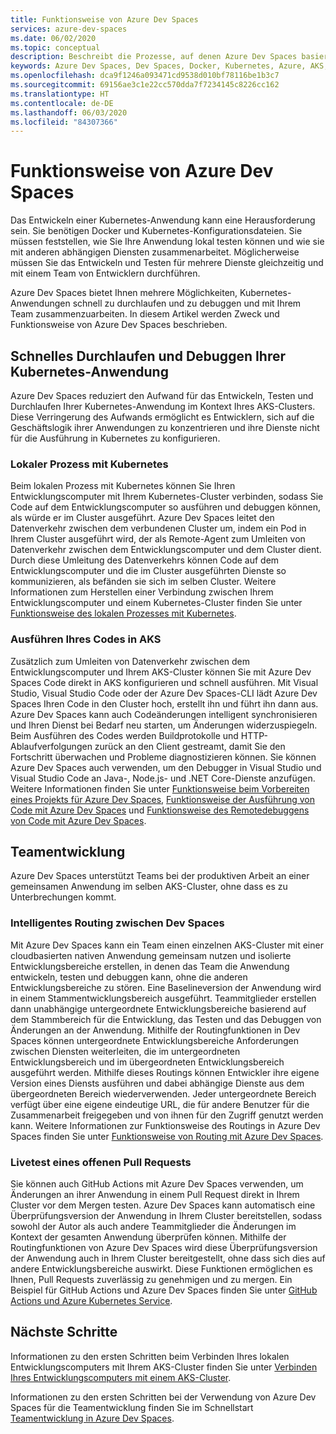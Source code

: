 ```yaml
---
title: Funktionsweise von Azure Dev Spaces
services: azure-dev-spaces
ms.date: 06/02/2020
ms.topic: conceptual
description: Beschreibt die Prozesse, auf denen Azure Dev Spaces basiert.
keywords: Azure Dev Spaces, Dev Spaces, Docker, Kubernetes, Azure, AKS, Azure Kubernetes Service, Container
ms.openlocfilehash: dca9f1246a093471cd9538d010bf78116be1b3c7
ms.sourcegitcommit: 69156ae3c1e22cc570dda7f7234145c8226cc162
ms.translationtype: HT
ms.contentlocale: de-DE
ms.lasthandoff: 06/03/2020
ms.locfileid: "84307366"
---
```

# <a name="how-azure-dev-spaces-works"></a>Funktionsweise von Azure Dev Spaces

Das Entwickeln einer Kubernetes-Anwendung kann eine Herausforderung sein. Sie benötigen Docker und Kubernetes-Konfigurationsdateien. Sie müssen feststellen, wie Sie Ihre Anwendung lokal testen können und wie sie mit anderen abhängigen Diensten zusammenarbeitet. Möglicherweise müssen Sie das Entwickeln und Testen für mehrere Dienste gleichzeitig und mit einem Team von Entwicklern durchführen.

Azure Dev Spaces bietet Ihnen mehrere Möglichkeiten, Kubernetes-Anwendungen schnell zu durchlaufen und zu debuggen und mit Ihrem Team zusammenzuarbeiten. In diesem Artikel werden Zweck und Funktionsweise von Azure Dev Spaces beschrieben.

## <a name="rapidly-iterate-and-debug-your-kubernetes-application"></a>Schnelles Durchlaufen und Debuggen Ihrer Kubernetes-Anwendung

Azure Dev Spaces reduziert den Aufwand für das Entwickeln, Testen und Durchlaufen Ihrer Kubernetes-Anwendung im Kontext Ihres AKS-Clusters. Diese Verringerung des Aufwands ermöglicht es Entwicklern, sich auf die Geschäftslogik ihrer Anwendungen zu konzentrieren und ihre Dienste nicht für die Ausführung in Kubernetes zu konfigurieren.

### <a name="local-process-with-kubernetes"></a>Lokaler Prozess mit Kubernetes

Beim lokalen Prozess mit Kubernetes können Sie Ihren Entwicklungscomputer mit Ihrem Kubernetes-Cluster verbinden, sodass Sie Code auf dem Entwicklungscomputer so ausführen und debuggen können, als würde er im Cluster ausgeführt. Azure Dev Spaces leitet den Datenverkehr zwischen dem verbundenen Cluster um, indem ein Pod in Ihrem Cluster ausgeführt wird, der als Remote-Agent zum Umleiten von Datenverkehr zwischen dem Entwicklungscomputer und dem Cluster dient. Durch diese Umleitung des Datenverkehrs können Code auf dem Entwicklungscomputer und die im Cluster ausgeführten Dienste so kommunizieren, als befänden sie sich im selben Cluster. Weitere Informationen zum Herstellen einer Verbindung zwischen Ihrem Entwicklungscomputer und einem Kubernetes-Cluster finden Sie unter [Funktionsweise des lokalen Prozesses mit Kubernetes][how-it-works-local-process-kubernetes].

### <a name="run-your-code-in-aks"></a>Ausführen Ihres Codes in AKS

Zusätzlich zum Umleiten von Datenverkehr zwischen dem Entwicklungscomputer und Ihrem AKS-Cluster können Sie mit Azure Dev Spaces Code direkt in AKS konfigurieren und schnell ausführen. Mit Visual Studio, Visual Studio Code oder der Azure Dev Spaces-CLI lädt Azure Dev Spaces Ihren Code in den Cluster hoch, erstellt ihn und führt ihn dann aus. Azure Dev Spaces kann auch Codeänderungen intelligent synchronisieren und Ihren Dienst bei Bedarf neu starten, um Änderungen widerzuspiegeln. Beim Ausführen des Codes werden Buildprotokolle und HTTP-Ablaufverfolgungen zurück an den Client gestreamt, damit Sie den Fortschritt überwachen und Probleme diagnostizieren können. Sie können Azure Dev Spaces auch verwenden, um den Debugger in Visual Studio und Visual Studio Code an Java-, Node.js- und .NET Core-Dienste anzufügen. Weitere Informationen finden Sie unter [Funktionsweise beim Vorbereiten eines Projekts für Azure Dev Spaces][how-it-works-prep], [Funktionsweise der Ausführung von Code mit Azure Dev Spaces][how-it-works-up] und [Funktionsweise des Remotedebuggens von Code mit Azure Dev Spaces][how-it-works-remote-debugging].

## <a name="team-development"></a>Teamentwicklung

Azure Dev Spaces unterstützt Teams bei der produktiven Arbeit an einer gemeinsamen Anwendung im selben AKS-Cluster, ohne dass es zu Unterbrechungen kommt.

### <a name="intelligent-routing-between-dev-spaces"></a>Intelligentes Routing zwischen Dev Spaces

Mit Azure Dev Spaces kann ein Team einen einzelnen AKS-Cluster mit einer cloudbasierten nativen Anwendung gemeinsam nutzen und isolierte Entwicklungsbereiche erstellen, in denen das Team die Anwendung entwickeln, testen und debuggen kann, ohne die anderen Entwicklungsbereiche zu stören. Eine Baselineversion der Anwendung wird in einem Stammentwicklungsbereich ausgeführt. Teammitglieder erstellen dann unabhängige untergeordnete Entwicklungsbereiche basierend auf dem Stammbereich für die Entwicklung, das Testen und das Debuggen von Änderungen an der Anwendung. Mithilfe der Routingfunktionen in Dev Spaces können untergeordnete Entwicklungsbereiche Anforderungen zwischen Diensten weiterleiten, die im untergeordneten Entwicklungsbereich und im übergeordneten Entwicklungsbereich ausgeführt werden. Mithilfe dieses Routings können Entwickler ihre eigene Version eines Diensts ausführen und dabei abhängige Dienste aus dem übergeordneten Bereich wiederverwenden. Jeder untergeordnete Bereich verfügt über eine eigene eindeutige URL, die für andere Benutzer für die Zusammenarbeit freigegeben und von ihnen für den Zugriff genutzt werden kann. Weitere Informationen zur Funktionsweise des Routings in Azure Dev Spaces finden Sie unter [Funktionsweise von Routing mit Azure Dev Spaces][how-it-works-routing].

### <a name="live-testing-an-open-pull-request"></a>Livetest eines offenen Pull Requests

Sie können auch GitHub Actions mit Azure Dev Spaces verwenden, um Änderungen an ihrer Anwendung in einem Pull Request direkt in Ihrem Cluster vor dem Mergen testen. Azure Dev Spaces kann automatisch eine Überprüfungsversion der Anwendung in Ihrem Cluster bereitstellen, sodass sowohl der Autor als auch andere Teammitglieder die Änderungen im Kontext der gesamten Anwendung überprüfen können. Mithilfe der Routingfunktionen von Azure Dev Spaces wird diese Überprüfungsversion der Anwendung auch in Ihrem Cluster bereitgestellt, ohne dass sich dies auf andere Entwicklungsbereiche auswirkt. Diese Funktionen ermöglichen es Ihnen, Pull Requests zuverlässig zu genehmigen und zu mergen. Ein Beispiel für GitHub Actions und Azure Dev Spaces finden Sie unter [GitHub Actions und Azure Kubernetes Service][pr-flow].

## <a name="next-steps"></a>Nächste Schritte

Informationen zu den ersten Schritten beim Verbinden Ihres lokalen Entwicklungscomputers mit Ihrem AKS-Cluster finden Sie unter [Verbinden Ihres Entwicklungscomputers mit einem AKS-Cluster][connect].

Informationen zu den ersten Schritten bei der Verwendung von Azure Dev Spaces für die Teamentwicklung finden Sie im Schnellstart [Teamentwicklung in Azure Dev Spaces][quickstart-team].

[connect]: how-to/local-process-kubernetes-vs-code.md
[how-it-works-local-process-kubernetes]: how-dev-spaces-works-local-process-kubernetes.md
[how-it-works-prep]: how-dev-spaces-works-prep.md
[how-it-works-remote-debugging]: how-dev-spaces-works-remote-debugging.md
[how-it-works-routing]: how-dev-spaces-works-routing.md
[how-it-works-up]: how-dev-spaces-works-up.md
[pr-flow]: how-to/github-actions.md
[quickstart-team]: quickstart-team-development.md
[routing]: #team-development